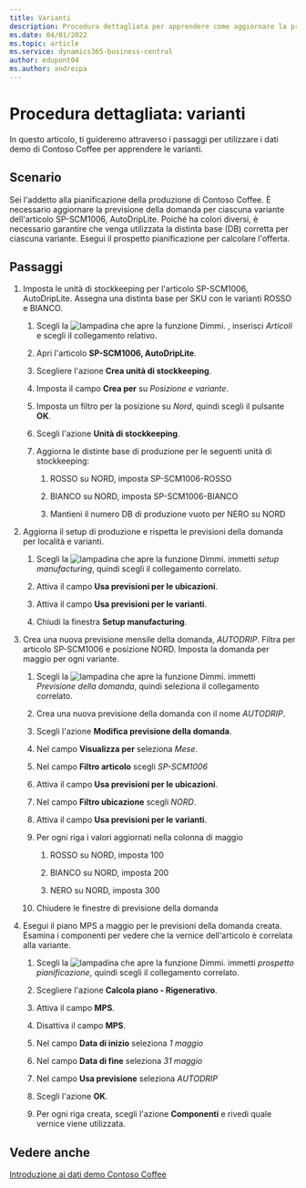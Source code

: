 ```yaml
---
title: Varianti
description: Procedura dettagliata per apprendere come aggiornare la previsione della domanda per ciascuna variante di un prodotto in Business Central.
ms.date: 04/01/2022
ms.topic: article
ms.service: dynamics365-business-central
author: edupont04
ms.author: andreipa
---
```


# <a name="walkthrough-variants"></a>Procedura dettagliata: varianti

In questo articolo, ti guideremo attraverso i passaggi per utilizzare i dati demo di Contoso Coffee per apprendere le varianti.

## <a name="scenario"></a>Scenario

Sei l'addetto alla pianificazione della produzione di Contoso Coffee. È necessario aggiornare la previsione della domanda per ciascuna variante dell'articolo SP-SCM1006, AutoDripLite. Poiché ha colori diversi, è necessario garantire che venga utilizzata la distinta base (DB) corretta per ciascuna variante. Esegui il prospetto pianificazione per calcolare l'offerta.  

## <a name="steps"></a>Passaggi

1. Imposta le unità di stockkeeping per l'articolo SP-SCM1006, AutoDripLite. Assegna una distinta base per SKU con le varianti ROSSO e BIANCO.

    1. Scegli la ![lampadina che apre la funzione Dimmi.](../../media/ui-search/search_small.png "Dimmi cosa vuoi fare") , inserisci *Articoli* e scegli il collegamento relativo.  

    2. Apri l'articolo **SP-SCM1006, AutoDripLite**.

    3. Scegliere l'azione **Crea unità di stockkeeping**.  

    4. Imposta il campo **Crea per** su *Posizione e variante*.

    5. Imposta un filtro per la posizione su *Nord*, quindi scegli il pulsante **OK**.

    6. Scegli l'azione **Unità di stockkeeping**.  

    7. Aggiorna le distinte base di produzione per le seguenti unità di stockkeeping:

        1. ROSSO su NORD, imposta SP-SCM1006-ROSSO  

        2. BIANCO su NORD, imposta SP-SCM1006-BIANCO  

        3. Mantieni il numero DB di produzione vuoto per NERO su NORD  

2. Aggiorna il setup di produzione e rispetta le previsioni della domanda per località e varianti.  

    1. Scegli la ![lampadina che apre la funzione Dimmi.](../../media/ui-search/search_small.png "Dimmi cosa vuoi fare") immetti *setup manufacturing*, quindi scegli il collegamento correlato.  

    2. Attiva il campo **Usa previsioni per le ubicazioni**.

    3. Attiva il campo **Usa previsioni per le varianti**.

    4. Chiudi la finestra **Setup manufacturing**.

3. Crea una nuova previsione mensile della domanda, *AUTODRIP*. Filtra per articolo SP-SCM1006 e posizione NORD. Imposta la domanda per maggio per ogni variante. 

    1. Scegli la ![lampadina che apre la funzione Dimmi.](../../media/ui-search/search_small.png "Dimmi cosa vuoi fare") immetti *Previsione della domanda*, quindi seleziona il collegamento correlato.

    2. Crea una nuova previsione della domanda con il nome *AUTODRIP*.

    3. Scegli l'azione **Modifica previsione della domanda**.

    4. Nel campo **Visualizza per** seleziona *Mese*.

    5. Nel campo **Filtro articolo** scegli *SP-SCM1006*

    6. Attiva il campo **Usa previsioni per le ubicazioni**.

    7. Nel campo **Filtro ubicazione** scegli *NORD*.

    8. Attiva il campo **Usa previsioni per le varianti**.

    9. Per ogni riga i valori aggiornati nella colonna di maggio

        1. ROSSO su NORD, imposta 100

        2. BIANCO su NORD, imposta 200

        3. NERO su NORD, imposta 300

    10. Chiudere le finestre di previsione della domanda

4. Esegui il piano MPS a maggio per le previsioni della domanda creata. Esamina i componenti per vedere che la vernice dell'articolo è correlata alla variante.

    1. Scegli la ![lampadina che apre la funzione Dimmi.](../../media/ui-search/search_small.png "Informazioni sull'operazione che si desidera eseguire") immetti *prospetto pianificazione*, quindi scegli il collegamento correlato.

    2. Scegliere l'azione **Calcola piano - Rigenerativo**.

    3. Attiva il campo **MPS**.

    4. Disattiva il campo **MPS**.

    5. Nel campo **Data di inizio** seleziona *1 maggio*

    6. Nel campo **Data di fine** seleziona *31 maggio*

    7. Nel campo **Usa previsione** seleziona *AUTODRIP*

    8. Scegli l'azione **OK**.

    9. Per ogni riga creata, scegli l'azione **Componenti** e rivedi quale vernice viene utilizzata.  

## <a name="see-also"></a>Vedere anche

[Introduzione ai dati demo Contoso Coffee](../contoso-coffee-intro.md)  
